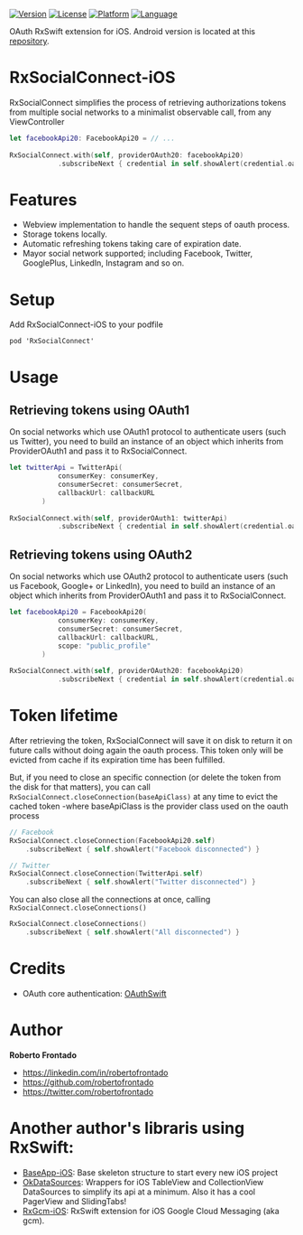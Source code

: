 [![Version](https://img.shields.io/cocoapods/v/RxSocialConnect.svg?style=flat)](http://cocoapods.org/pods/RxSocialConnect)
[![License](https://img.shields.io/cocoapods/l/RxSocialConnect.svg?style=flat)](http://cocoapods.org/pods/RxSocialConnect)
[![Platform](https://img.shields.io/cocoapods/p/RxSocialConnect.svg?style=flat)](http://cocoapods.org/pods/RxSocialConnect)
[![Language](https://img.shields.io/badge/language-swift-orange.svg?style=flat)](https://developer.apple.com/swift)

OAuth RxSwift extension for iOS. Android version is located at this [repository](https://github.com/FuckBoilerplate/RxSocialConnect-Android).

# RxSocialConnect-iOS

RxSocialConnect simplifies the process of retrieving authorizations tokens from multiple social networks to a minimalist observable call, from any ViewController

```swift
let facebookApi20: FacebookApi20 = // ...
        
RxSocialConnect.with(self, providerOAuth20: facebookApi20)
            .subscribeNext { credential in self.showAlert(credential.oauth_token) }
```

# Features

 - Webview implementation to handle the sequent steps of oauth process.
 - Storage tokens locally.
 - Automatic refreshing tokens taking care of expiration date.
 - Mayor social network supported; including Facebook, Twitter, GooglePlus, LinkedIn, Instagram and so on.

# Setup

Add RxSocialConnect-iOS to your podfile
```
pod 'RxSocialConnect'
```

# Usage

## Retrieving tokens using OAuth1

On social networks which use OAuth1 protocol to authenticate users (such us Twitter), you need to build an instance of an object which inherits from ProviderOAuth1 and pass it to RxSocialConnect.

```swift
let twitterApi = TwitterApi(
            consumerKey: consumerKey,
            consumerSecret: consumerSecret,
            callbackUrl: callbackURL
        )
        
RxSocialConnect.with(self, providerOAuth1: twitterApi)
            .subscribeNext { credential in self.showAlert(credential.oauth_token) }
```


## Retrieving tokens using OAuth2

On social networks which use OAuth2 protocol to authenticate users (such us Facebook, Google+ or LinkedIn), you need to build an instance of an object which inherits from ProviderOAuth1 and pass it to RxSocialConnect.

```swift
let facebookApi20 = FacebookApi20(
            consumerKey: consumerKey,
            consumerSecret: consumerSecret,
            callbackUrl: callbackURL,
            scope: "public_profile"
        )
        
RxSocialConnect.with(self, providerOAuth20: facebookApi20)
            .subscribeNext { credential in self.showAlert(credential.oauth_token) }
```

# Token lifetime

After retrieving the token, RxSocialConnect will save it on disk to return it on future calls without doing again the oauth process. This token only will be evicted from cache if its expiration time has been fulfilled.

But, if you need to close an specific connection (or delete the token from the disk for that matters), you can call `RxSocialConnect.closeConnection(baseApiClass)` at any time to evict the cached token -where baseApiClass is the provider class used on the oauth process

```swift
// Facebook
RxSocialConnect.closeConnection(FacebookApi20.self)
	.subscribeNext { self.showAlert("Facebook disconnected") }
```

```swift
// Twitter
RxSocialConnect.closeConnection(TwitterApi.self)
	.subscribeNext { self.showAlert("Twitter disconnected") }
```
You can also close all the connections at once, calling `RxSocialConnect.closeConnections()`

```swift
RxSocialConnect.closeConnections()
	.subscribeNext { self.showAlert("All disconnected") }
```

# Credits

 - OAuth core authentication: [OAuthSwift](https://github.com/OAuthSwift/OAuthSwift)

# Author

**Roberto Frontado**

 - https://linkedin.com/in/robertofrontado
 - https://github.com/robertofrontado
 - https://twitter.com/robertofrontado

# Another author's libraris using RxSwift:

 - [BaseApp-iOS](https://github.com/FuckBoilerplate/base_app_ios): Base skeleton structure to start every new iOS project
 - [OkDataSources](https://github.com/FuckBoilerplate/OkDataSources): Wrappers for iOS TableView and CollectionView DataSources to simplify its api at a minimum. Also it has a cool PagerView and SlidingTabs!
 - [RxGcm-iOS](https://github.com/FuckBoilerplate/RxGcm-iOS): RxSwift extension for iOS Google Cloud Messaging (aka gcm).
